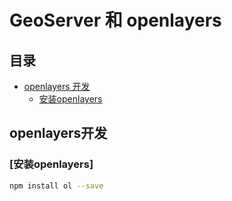 # GeoServer 和 openlayers
## 目录
- [openlayers 开发](#openlayers开发)
  - [安装openlayers](#安装openlayers)

## openlayers开发
### [安装openlayers]
```bash
npm install ol --save
```